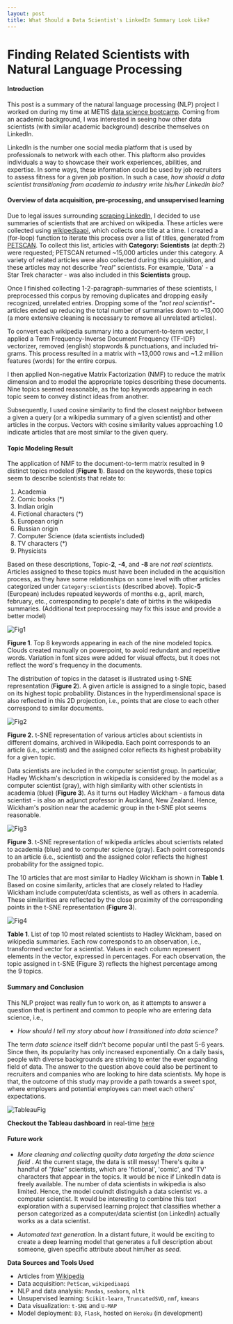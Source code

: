 ```yaml
---
layout: post
title: What Should a Data Scientist's LinkedIn Summary Look Like?
---
```


# Finding Related Scientists with Natural Language Processing

#### Introduction

This post is a summary of the natural language processing (NLP) project I worked on during my time at METIS [data science bootcamp](https://www.thisismetis.com/data-science-bootcamps). Coming from an academic background, I was interested in seeing how other data scientists (with similar academic background) describe themselves on LinkedIn. 

LinkedIn is the number one social media platform that is used by professionals to network with each other. This plaftorm also provides individuals a way to showcase their work experiences, abilities, and expertise. In some ways, these information could be used by job recruiters to assess fitness for a given job position. In such a case, _how should a data scientist transitioning from academia to industry write his/her LinkedIn bio?_ 

#### Overview of data acquisition, pre-processing, and unsupervised learning
Due to legal issues surrounding [scraping LinkedIn](https://techcrunch.com/2016/08/15/linkedin-sues-scrapers/), I decided to use summaries of scientists that are archived on wikipedia. These articles were collected using [wikipediaapi](https://pypi.org/project/Wikipedia-API/), which collects one title at a time. I created a (for-loop) function to iterate this process over a list of titles, generated from [PETSCAN](https://petscan.wmflabs.org/). To collect this list, articles with **Category: Scientists** (at depth:2) were requested; PETSCAN returned ~15,000 articles under this category. A variety of related articles were also collected during this acquisition, and these articles may not describe _"real"_ scientists. For example, 'Data' - a Star Trek character - was also included in this **Scientists** group.  

Once I finished collecting 1-2-paragraph-summaries of these scientists, I preprocessed this corpus by removing duplicates and dropping easily recognized, unrelated entries. Dropping some of the _"not real scientist"_-articles ended up reducing the total number of summaries down to ~13,000 (a more extensive cleaning is necessary to remove all unrelated articles).

To convert each wikipedia summary into a document-to-term vector, I applied a Term Frequency-Inverse Document Frequency (TF-IDF) vectorizer, removed (english) stopwords & punctuations, and included tri-grams.  This process resulted in a matrix with ~13,000 rows and ~1.2 million features (words) for the entire corpus.

I then applied Non-negative Matrix Factorization (NMF) to reduce the matrix dimension and to model the appropriate topics describing these documents. Nine topics seemed reasonable, as the top keywords appearing in each topic seem to convey distinct ideas from another. 

Subsequently, I used cosine similarity to find the closest neighbor between a given a query (or a wikipedia summary of a given scientist) and other articles in the corpus. Vectors with cosine similarity values approaching 1.0 indicate articles that are most similar to the given query. 

#### Topic Modeling Result    

The application of NMF to the document-to-term matrix resulted in 9 distinct topics modeled (**Figure 1**).  Based on the keywords, these topics seem to describe  scientists that relate to:
  1. Academia
  2. Comic books (*)
  3. Indian origin
  4. Fictional characters (*)
  5. European origin
  6. Russian origin
  7. Computer Science (data scientists included)
  8. TV characters (*)
  9. Physicists  

Based on these descriptions, Topic-**2**, **-4**, and **-8** are _not real scientists_. Articles assigned to these topics must have been included in the acquisition process, as they have some relationships on some level with other articles categorized under `Category:scientists`  (described above). Topic-**5** (European) includes repeated keywords of months e.g., april, march, february, etc., corresponding to people's date of births in the wikipedia summaries. (Additional text preprocessing may fix this issue and provide a better model) 

![Fig1]({{site.url}}/images/wordclouds.png)

**Figure 1**. Top 8 keywords appearing in each of the nine modeled topics. Clouds created manually on powerpoint, to avoid redundant and repetitive words. Variation in font sizes were added for visual effects, but it does not reflect the word's frequency in the documents.        

The distribution of topics in the dataset is illustrated using t-SNE representation (**Figure 2**). A given article is assigned to a single topic, based on its highest topic probability. Distances in the hyperdimensional space is also reflected in this 2D projection, i.e., points that are close to each other correspond to similar documents. 

  ![Fig2]({{site.url}}/images/nmf_tsne.png)

  **Figure 2.** t-SNE representation of various articles about scientists in different domains, archived in Wikipedia. Each point corresponds to an article (i.e., scientist) and the assigned color reflects its highest probability for a given topic.  

Data scientists are included in the computer scientist group. In particular, Hadley Wickham's description in wikipedia is considered by the model as a computer scientist (gray), with high similarity with other scientists in academia (blue) (**Figure 3**). As it turns out Hadley Wickham - a famous data scientist - is also an adjunct professor in Auckland, New Zealand. Hence, Wickham's position near the academic group in the t-SNE plot seems reasonable.    

  ![Fig3]({{site.url}}/images/computersScientist-2.png)

  **Figure 3**. t-SNE representation of wikipedia articles about scientists related to academia (blue) and to computer science (gray). Each point corresponds to an article (i.e., scientist) and the assigned color reflects the highest probability for the assigned topic. 

The 10 articles that are most similar to Hadley Wickham is shown in **Table 1**. Based on cosine similarity, articles that are closely related to Hadley Wickham include computer/data scientists, as well as others in academia. These similarities are reflected by the close proximity of the corresponding points in the t-SNE representation (**Figure 3**).

![Fig4]({{site.url}}/images/Hadley.png)

**Table 1**. List of top 10 most related scientists to Hadley Wickham, based on wikipedia summaries. Each row corresponds to an observation, i.e., transformed vector for a scientist. Values in each column represent elements in the vector, expressed in percentages. For each observation, the topic assigned in t-SNE (Figure 3) reflects the highest percentage among the 9 topics.  

#### Summary and Conclusion
This NLP project was really fun to work on, as it attempts to answer a question that is pertinent and common to people who are entering data science, i.e.,
-  _How should I tell my story about how I transitioned into data science?_   

The term _data science_ itself didn't become popular until the past 5-6 years. Since then, its popularity has only increased exponentially. On a daily basis, people with diverse backgrounds are striving to enter the ever expanding field of data. The answer to the question above could also be pertinent to recruiters and companies who are looking to hire data scientists. My hope is that, the outcome of this study may provide a path towards a sweet spot, where employers and potential employees can meet each others' expectations. 

![TableauFig]({{site.url}}/images/Final_onTableau.gif)

**Checkout the Tableau dashboard** in real-time [here](https://public.tableau.com/profile/jhonsen.djajamuliadi#!/vizhome/TSNE/Dashboard1)
    
#### Future work

- *More cleaning and collecting quality data targeting the data science field* . At the current stage, the data is still messy! There's quite a handful of _"fake"_ scientists, which are  'fictional', 'comic', and 'TV' characters that appear in the topics. It would be nice if LinkedIn data is freely available. The number of data scientists in wikipedia is also limited. Hence, the model coulndt distinguish a data scientist vs. a computer scientist. It would be interesting to combine this text exploration with a supervised learning project that classifies whether a person categorized as a computer/data scientist (on LinkedIn) actually works as a data scientist.    

- *Automated text generation*. In a distant future, it would be exciting to create a deep learning model that generates a full description about someone, given specific attribute about him/her as _seed_.                    

  

**Data Sources and Tools Used**
- Articles from [Wikipedia](https://en.wikipedia.org/wiki/Main_Page)
- Data acquisition: `PetScan`, `wikipediaapi`
- NLP and data analysis: `Pandas`, `seaborn`, `nltk`
- Unsupervised learning: `Scikit-learn`, `TruncatedSVD`,   `nmf`, `kmeans`
- Data visualization: `t-SNE` and `U-MAP` 
- Model deployment: `D3`, `Flask`, hosted on `Heroku` (in development)
